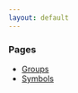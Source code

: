```yaml
---
layout: default
---
```


### Pages

- [Groups](/pages/groups.html)
- [Symbols](/pages/symbols.html)
